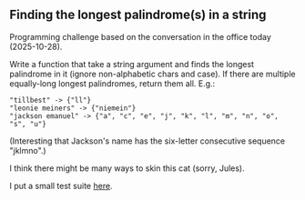 ## Finding the longest palindrome(s) in a string

Programming challenge based on the conversation in the office today (2025-10-28).

Write a function that take a string argument and finds the longest palindrome
in it (ignore non-alphabetic chars and case). If there are multiple
equally-long longest palindromes, return them all. E.g.:

    "tillbest" -> {"ll"}
    "leonie meiners" -> {"niemein"}
    "jackson emanuel" -> {"a", "c", "e", "j", "k", "l", "m", "n", "o", "s", "u"}
    
(Interesting that Jackson's name has the six-letter consecutive sequence "jklmno".)

I think there might be many ways to skin this cat (sorry, Jules).

I put a small test suite [here](tests/test_core.py).

